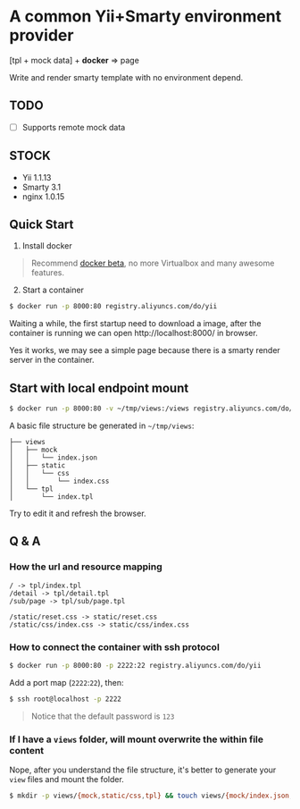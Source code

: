 # A common Yii+Smarty environment provider

[tpl + mock data] + **docker** => page

Write and render smarty template with no environment depend.

## TODO

- [ ] Supports remote mock data

## STOCK

- Yii 1.1.13
- Smarty 3.1
- nginx 1.0.15

## Quick Start

1. Install docker

> Recommend [docker beta](https://beta.docker.com/docs/), no more Virtualbox and many awesome features.

2. Start a container

```sh
$ docker run -p 8000:80 registry.aliyuncs.com/do/yii
```

Waiting a while, the first startup need to download a image, after the container is running we can open http://localhost:8000/ in browser.

Yes it works, we may see a simple page because there is a smarty render server in the container.

## Start with local endpoint mount

```sh
$ docker run -p 8000:80 -v ~/tmp/views:/views registry.aliyuncs.com/do/yii
```

A basic file structure be generated in `~/tmp/views`:

```
├── views
│   ├── mock
│   │   └── index.json
│   ├── static
│   │   └── css
│   │       └── index.css
│   └── tpl
│       └── index.tpl
```

Try to edit it and refresh the browser.

## Q & A

### How the url and resource mapping

```
/ -> tpl/index.tpl
/detail -> tpl/detail.tpl
/sub/page -> tpl/sub/page.tpl

/static/reset.css -> static/reset.css
/static/css/index.css -> static/css/index.css
```

### How to connect the container with ssh protocol

```sh
$ docker run -p 8000:80 -p 2222:22 registry.aliyuncs.com/do/yii
```

Add a port map (`2222`:`22`), then:

```sh
$ ssh root@localhost -p 2222
```

> Notice that the default password is `123`

### If I have a `views` folder, will mount overwrite the within file content

Nope, after you understand the file structure, it's better to generate your `view` files and mount the folder.

```sh
$ mkdir -p views/{mock,static/css,tpl} && touch views/{mock/index.json,static/css/index.css,tpl/index.tpl}
```
